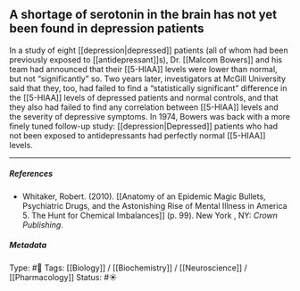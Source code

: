 ## A shortage of serotonin in the brain has not yet been found in depression patients  # 

In a study of eight [[depression|depressed]] patients (all of whom had been previously exposed to [[antidepressant]]s), Dr. [[Malcom Bowers]] and his team had announced that their [[5-HIAA]] levels were lower than normal, but not “significantly” so. Two years later, investigators at McGill University said that they, too, had failed to find a “statistically significant” difference in the [[5-HIAA]] levels of depressed patients and normal controls, and that they also had failed to find any correlation between [[5-HIAA]] levels and the severity of depressive symptoms. In 1974, Bowers was back with a more finely tuned follow-up study: [[depression|Depressed]] patients who had not been exposed to antidepressants had perfectly normal [[5-HIAA]] levels.

___

##### References

- Whitaker, Robert. (2010). [[Anatomy of an Epidemic Magic Bullets, Psychiatric Drugs, and the Astonishing Rise of Mental Illness in America 5. The Hunt for Chemical Imbalances]] (p. 99). New York , NY: _Crown Publishing_.

##### Metadata

Type: #🔴 
Tags: [[Biology]] / [[Biochemistry]] / [[Neuroscience]] / [[Pharmacology]] 
Status: #☀️ 